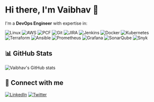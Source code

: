 # Hi there, I'm Vaibhav 👋

I'm a **DevOps Engineer** with expertise in:

![Linux](https://img.shields.io/badge/Linux-FCC624?style=flat-square&logo=linux&logoColor=black)
![AWS](https://img.shields.io/badge/AWS-232F3E?style=flat-square&logo=amazon-aws&logoColor=white)
![PCF](https://img.shields.io/badge/PCF-#003B49?style=flat-square&logo=pivotal&logoColor=white)
![Git](https://img.shields.io/badge/Git-F05032?style=flat-square&logo=git&logoColor=white)
![JIRA](https://img.shields.io/badge/JIRA-0052CC?style=flat-square&logo=jira&logoColor=white)
![Jenkins](https://img.shields.io/badge/Jenkins-D24939?style=flat-square&logo=jenkins&logoColor=white)
![Docker](https://img.shields.io/badge/Docker-2496ED?style=flat-square&logo=docker&logoColor=white)
![Kubernetes](https://img.shields.io/badge/Kubernetes-326CE5?style=flat-square&logo=kubernetes&logoColor=white)
![Terraform](https://img.shields.io/badge/Terraform-7B42BC?style=flat-square&logo=terraform&logoColor=white)
![Ansible](https://img.shields.io/badge/Ansible-EE0000?style=flat-square&logo=ansible&logoColor=white)
![Prometheus](https://img.shields.io/badge/Prometheus-E6522C?style=flat-square&logo=prometheus&logoColor=white)
![Grafana](https://img.shields.io/badge/Grafana-F46800?style=flat-square&logo=grafana&logoColor=white)
![SonarQube](https://img.shields.io/badge/SonarQube-4E9BCD?style=flat-square&logo=sonarqube&logoColor=white)
![Snyk](https://img.shields.io/badge/Snyk-4C4A73?style=flat-square&logo=snyk&logoColor=white)

## 📊 GitHub Stats

![Vaibhav's GitHub stats](https://github-readme-stats.vercel.app/api?username=your-github-username&show_icons=true&theme=radical)

## 🔗 Connect with me

[![LinkedIn](https://img.shields.io/badge/LinkedIn-0077B5?style=flat-square&logo=linkedin&logoColor=white)](https://linkedin.com/in/your-linkedin)
[![Twitter](https://img.shields.io/badge/Twitter-1DA1F2?style=flat-square&logo=twitter&logoColor=white)](https://twitter.com/your-twitter)
